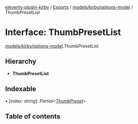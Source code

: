 [eleventy-plugin-kirby](../../../README.md) / [Exports](../../../modules.md) / [models/kirby/options-model](../../../modules/models_kirby_options_model.md) / ThumbPresetList

# Interface: ThumbPresetList

[models/kirby/options-model](../../../modules/models_kirby_options_model.md).ThumbPresetList

## Hierarchy

* **ThumbPresetList**

## Indexable

▪ [index: *string*]: *Partial*<[*ThumbPreset*](options-model.thumbpreset.md)\>

## Table of contents
